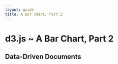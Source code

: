 ```yaml
---
layout: guide
title: A Bar Chart, Part 2
---
```


# d3.js ~ A Bar Chart, Part 2

## Data-Driven Documents

<style type="text/css">

.chart {
  margin-left: 42px;
  font: 10px sans-serif;
}

.chart rect {
  fill: steelblue;
  stroke: white;
}

.chart text.bar {
  fill: white;
}

</style>

<script type="text/javascript">

var n = 33,
    w = 20,
    h = 80,
    data = d3.range(n).map(next);

var x = d3.scale.linear()
    .range([0, w]);

var y = d3.scale.linear()
    .domain([0, 100])
    .rangeRound([0, h]);

var chart = d3.select(".content")
  .append("svg:svg")
    .attr("class", "chart")
    .attr("width", w * n - 1)
    .attr("height", h);

chart.selectAll("rect")
    .data(data)
  .enter("svg:rect")
    .attr("x", function(d, i) { return x(i) - .5; })
    .attr("y", function(d) { return h - y(d.value) - .5; })
    .attr("width", w)
    .attr("height", function(d) { return y(d.value); });

chart.append("svg:line")
    .attr("x1", 0)
    .attr("x2", w * n)
    .attr("y1", h - .5)
    .attr("y2", h - .5)
    .attr("stroke", "#000");

function next() {
  var i = next.time || 0,
      v = next.value || 50;
  return {
    time: next.time = i + 1,
    value: next.value = Math.max(10, Math.min(90, v + 10 * (Math.random() - .5)))
  };
}

</script>

<script type="text/javascript">

var chart1 = d3.select(".content")
  .append("svg:svg")
    .attr("class", "chart")
    .attr("width", w * n - 1)
    .attr("height", h);

var g1 = chart1.append("svg:g");

chart1.append("svg:line")
    .attr("x1", 0)
    .attr("x2", w * n)
    .attr("y1", h - .5)
    .attr("y2", h - .5)
    .attr("stroke", "#000");

redraw1();

function redraw1() {

  var rect = g1.selectAll("rect")
      .data(data);

  rect.enter("svg:rect")
      .attr("opacity", 1e-6)
      .attr("x", function(d, i) { return x(i) - .5; })
      .attr("y", function(d) { return h - y(d.value) - .5; })
      .attr("width", w)
      .attr("height", function(d) { return y(d.value); })
    .transition()
      .duration(1000)
      .attr("opacity", 1);

  rect.transition()
      .duration(1000)
      .attr("opacity", 1)
      .attr("y", function(d) { return h - y(d.value) - .5; })
      .attr("height", function(d) { return y(d.value); });

  rect.exit().transition()
      .duration(1000)
      .attr("opacity", 1e-6)
      .remove();

}

</script>

<script type="text/javascript">

var chart2 = d3.select(".content")
  .append("svg:svg")
    .attr("class", "chart")
    .attr("width", w * n - 1)
    .attr("height", h);

var g2 = chart2.append("svg:g");

chart2.append("svg:line")
    .attr("x1", 0)
    .attr("x2", w * n)
    .attr("y1", h - .5)
    .attr("y2", h - .5)
    .attr("stroke", "#000");

redraw2();

function redraw2() {

  var rect = g2.selectAll("rect")
      .data(data, {
        nodeKey: function(n) { return n.getAttribute("key"); },
        dataKey: function(d) { return d.time; }
      });

  rect.enter("svg:rect")
      .attr("key", function(d) { return d.time; })
      .attr("x", function(d, i) { return x(i + 1) - .5; })
      .attr("y", function(d) { return h - y(d.value) - .5; })
      .attr("width", w)
      .attr("height", function(d) { return y(d.value); })
    .transition()
      .duration(1000)
      .attr("x", function(d, i) { return x(i) - .5; });

  rect.transition()
      .duration(1000)
      .attr("x", function(d, i) { return x(i) - .5; })
      .attr("y", function(d) { return h - y(d.value) - .5; })
      .attr("width", w)
      .attr("height", function(d) { return y(d.value); });

  rect.exit().transition()
      .duration(1000)
      .attr("x", function(d, i) { return x(i - 1) - .5; })
      .remove();

}

</script>

<script type="text/javascript">

var chart3 = d3.select(".content")
  .append("svg:svg")
    .attr("class", "chart")
    .attr("width", w * n - 1)
    .attr("height", h);

var g3 = chart3.append("svg:g");

chart3.append("svg:line")
    .attr("x1", 0)
    .attr("x2", w * n)
    .attr("y1", h - .5)
    .attr("y2", h - .5)
    .attr("stroke", "#000");

redraw3();

function redraw3() {

  var rect = g3.selectAll("rect")
      .data(data, {
        nodeKey: function(n) { return n.getAttribute("key"); },
        dataKey: function(d) { return d.time; }
      });

  rect.enter("svg:rect")
      .attr("opacity", 1e-6)
      .attr("key", function(d) { return d.time; })
      .attr("x", function(d, i) { return x(i) - 5.5; })
      .attr("y", function(d) { return h - y(d.value) - 5.5; })
      .attr("width", w + 10)
      .attr("height", function(d) { return y(d.value) + 10; })
      .style("fill", "green")
    .transition()
      .duration(1000)
      .attr("opacity", 1)
      .attr("x", function(d, i) { return x(i) - .5; })
      .attr("y", function(d) { return h - y(d.value) - .5; })
      .attr("width", w)
      .attr("height", function(d) { return y(d.value); })
      .style("fill", "steelblue");

  rect.transition()
      .duration(1000)
      .attr("opacity", 1)
      .attr("x", function(d, i) { return x(i) - .5; })
      .attr("y", function(d) { return h - y(d.value) - .5; })
      .attr("width", w)
      .attr("height", function(d) { return y(d.value); })
      .style("fill", "steelblue");

  rect.exit().transition()
      .duration(1000)
      .attr("opacity", 1e-6)
      .attr("x", function(d, i) { return x(i) - 5.5; })
      .attr("y", function(d) { return h - y(d.value) - 5.5; })
      .attr("width", w + 10)
      .attr("height", function(d) { return y(d.value) + 10; })
      .style("fill", "brown")
      .remove();

}

</script>

<script type="text/javascript">

setInterval(function() {
  data.shift();
  data.push(next());
  redraw1();
  redraw2();
  redraw3();
}, 1500);

</script>
